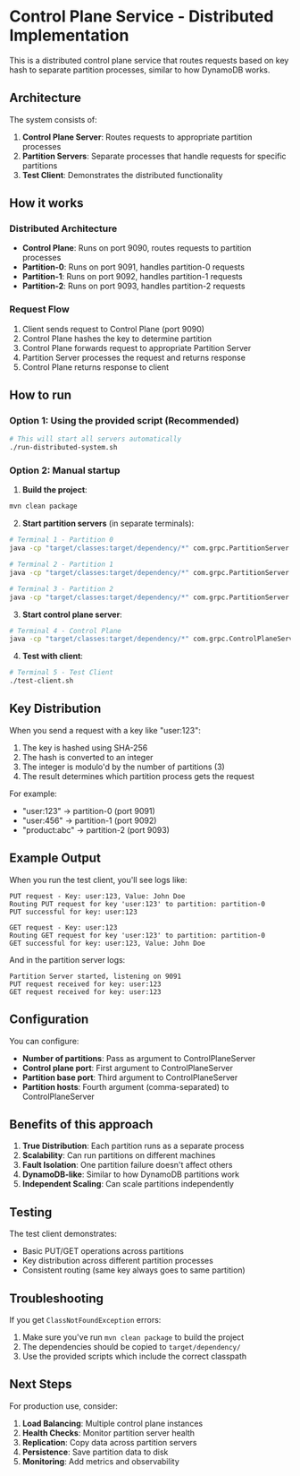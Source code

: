 # Control Plane Service - Distributed Implementation

This is a distributed control plane service that routes requests based on key hash to separate partition processes, similar to how DynamoDB works.

## Architecture

The system consists of:

1. **Control Plane Server**: Routes requests to appropriate partition processes
2. **Partition Servers**: Separate processes that handle requests for specific partitions
3. **Test Client**: Demonstrates the distributed functionality

## How it works

### Distributed Architecture
- **Control Plane**: Runs on port 9090, routes requests to partition processes
- **Partition-0**: Runs on port 9091, handles partition-0 requests
- **Partition-1**: Runs on port 9092, handles partition-1 requests  
- **Partition-2**: Runs on port 9093, handles partition-2 requests

### Request Flow
1. Client sends request to Control Plane (port 9090)
2. Control Plane hashes the key to determine partition
3. Control Plane forwards request to appropriate Partition Server
4. Partition Server processes the request and returns response
5. Control Plane returns response to client

## How to run

### Option 1: Using the provided script (Recommended)
```bash
# This will start all servers automatically
./run-distributed-system.sh
```

### Option 2: Manual startup

1. **Build the project**:
```bash
mvn clean package
```

2. **Start partition servers** (in separate terminals):
```bash
# Terminal 1 - Partition 0
java -cp "target/classes:target/dependency/*" com.grpc.PartitionServer 9091

# Terminal 2 - Partition 1  
java -cp "target/classes:target/dependency/*" com.grpc.PartitionServer 9092

# Terminal 3 - Partition 2
java -cp "target/classes:target/dependency/*" com.grpc.PartitionServer 9093
```

3. **Start control plane server**:
```bash
# Terminal 4 - Control Plane
java -cp "target/classes:target/dependency/*" com.grpc.ControlPlaneServer 9090 3 9091
```

4. **Test with client**:
```bash
# Terminal 5 - Test Client
./test-client.sh
```

## Key Distribution

When you send a request with a key like "user:123":

1. The key is hashed using SHA-256
2. The hash is converted to an integer
3. The integer is modulo'd by the number of partitions (3)
4. The result determines which partition process gets the request

For example:
- "user:123" → partition-0 (port 9091)
- "user:456" → partition-1 (port 9092)
- "product:abc" → partition-2 (port 9093)

## Example Output

When you run the test client, you'll see logs like:

```
PUT request - Key: user:123, Value: John Doe
Routing PUT request for key 'user:123' to partition: partition-0
PUT successful for key: user:123

GET request - Key: user:123
Routing GET request for key 'user:123' to partition: partition-0
GET successful for key: user:123, Value: John Doe
```

And in the partition server logs:
```
Partition Server started, listening on 9091
PUT request received for key: user:123
GET request received for key: user:123
```

## Configuration

You can configure:
- **Number of partitions**: Pass as argument to ControlPlaneServer
- **Control plane port**: First argument to ControlPlaneServer
- **Partition base port**: Third argument to ControlPlaneServer
- **Partition hosts**: Fourth argument (comma-separated) to ControlPlaneServer

## Benefits of this approach

1. **True Distribution**: Each partition runs as a separate process
2. **Scalability**: Can run partitions on different machines
3. **Fault Isolation**: One partition failure doesn't affect others
4. **DynamoDB-like**: Similar to how DynamoDB partitions work
5. **Independent Scaling**: Can scale partitions independently

## Testing

The test client demonstrates:
- Basic PUT/GET operations across partitions
- Key distribution across different partition processes
- Consistent routing (same key always goes to same partition)

## Troubleshooting

If you get `ClassNotFoundException` errors:
1. Make sure you've run `mvn clean package` to build the project
2. The dependencies should be copied to `target/dependency/`
3. Use the provided scripts which include the correct classpath

## Next Steps

For production use, consider:
1. **Load Balancing**: Multiple control plane instances
2. **Health Checks**: Monitor partition server health
3. **Replication**: Copy data across partition servers
4. **Persistence**: Save partition data to disk
5. **Monitoring**: Add metrics and observability 